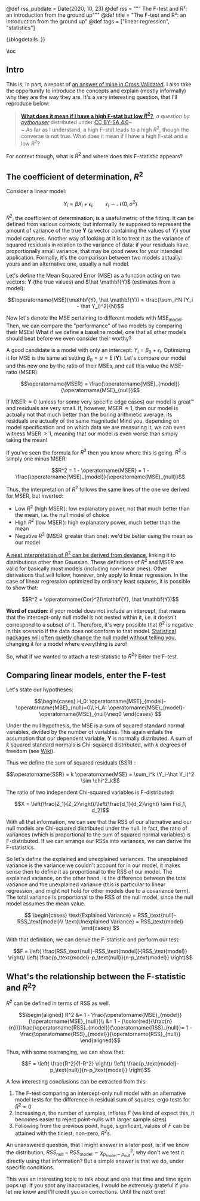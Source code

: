 @def rss_pubdate = Date(2020, 10, 23)
@def rss = """ The F-test and R²: an introduction from the ground up"""
@def title = "The F-test and R²: an introduction from the ground up"
@def tags = ["linear regression", "statistics"]

{{blogdetails .}}

\toc

## Intro

This is, in part, a repost of [an answer of mine in Cross Validated](https://stats.stackexchange.com/a/491084/60613).
I also take the opportunity to introduce the concepts and explain (mostly informally) why they are the way they are.
It's a very interesting question, that I'll reproduce below:

>  [**What does it mean if I have a high F-stat but low $R^2$?**](https://stats.stackexchange.com/q/491069/60613), *a question by [pythonuser](https://stats.stackexchange.com/users/275786/pythonuser)* distributed under [CC BY-SA 4.0](https://creativecommons.org/licenses/by-sa/4.0/)~~~<br>~~~
>  As far as I understand, a high F-stat leads to a high $R^2$, though the converse is not true. What does it mean if I have a high F-stat and a low $R^2$?

For context though, what is $R^2$ and where does this F-statistic appears?

## The coefficient of determination, $R^2$

Consider a linear model:

$$Y_i = \beta X_i + \epsilon_i, \qquad \epsilon_i \sim \mathcal N(0, \sigma^2)$$

$R^2$, the coefficient of determination, is a useful metric of the fitting.
It can be defined from various contexts, but informally its supposed to represent the amount of variance of the true $\mathbf Y$ (a vector containing the values of $Y_i$) your model captures.
Another way of looking at it is to treat it as the variance of squared residuals in relation to the variance of data: if your residuals have, proportionally small variance, that may be good news for your intended application.
Formally, it's the comparison between two models actually: yours and an alternative one, usually a null model.

Let's define the Mean Squared Error (MSE) as a function acting on two vectors: $\mathbf Y$ (the true values) and $\hat \mathbf{Y}$ (estimates from a model):

$$\operatorname{MSE}(\mathbf{Y}, \hat \mathbf{Y}) = \frac{\sum_i^N (Y_i - \hat Y_i)^2}{N}$$

Now let's denote the MSE pertaining to different models with $\operatorname{MSE}_\text{model}$.
Then, we can compare the "performance" of two models by comparing their MSEs!
What if we define a baseline model, one that all other models should beat before we even consider their worthy?

A good candidate is a model with only an intercept: $Y_i = \beta_0 + \epsilon_i$.
Optimizing it for MSE is the same as setting $\beta_0 = \mu = \operatorname{E}(\mathbf Y)$.
Let's compare our model and this new one by the ratio of their MSEs, and call this value the MSE-ratio (MSER).

$$\operatorname{MSER} = \frac{\operatorname{MSE}_{model}}{\operatorname{MSE}_{null}}$$

If $\operatorname{MSER} \approx 0$ (unless for some very specific edge cases) our model is great™ and residuals are very small.
If, however, $\operatorname{MSER} \approx 1$, then our model is actually not that much better than the boring arithmetic average: its residuals are actually of the same magnitude!
Mind you, depending on model specification and on which data we are measuring it, we can even witness $\operatorname{MSER} > 1$, meaning that our model is even worse than simply taking the mean!

If you've seen the formula for $R^2$ then you know where this is going.
$R^2$ is simply one minus MSER:

$$R^2 = 1 - \operatorname{MSER} = 1 - \frac{\operatorname{MSE}_{model}}{\operatorname{MSE}_{null}}$$

Thus, the interpretation of $R^2$ follows the same lines of the one we derived for MSER, but inverted:
 - Low $R^2$ (high $\operatorname{MSER}$): low explanatory power, not that much better than the mean, i.e. the null model of choice
 - High $R^2$ (low $\operatorname{MSER}$): high explanatory power, much better than the mean
 - Negative $R^2$ ($\operatorname{MSER}$ greater than one): we'd be better using the mean as our model

[A neat interpretation of $R^2$ can be derived from deviance](https://stats.stackexchange.com/a/359997/60613), linking it to distributions other than Gaussian.
These definitions of $R^2$ and MSER are valid for basically most models (including non-linear ones).
Other derivations that will follow, however, only apply to linear regression.
In the case of linear regression optimized by ordinary least squares, it is possible to show that:

$$R^2 = \operatorname{Cor}^2(\mathbf{Y}, \hat \mathbf{Y})$$

**Word of caution**: if your model does not include an intercept, that means that the intercept-only null model is not nested within it, i.e. it doesn't correspond to a subset of it.
Therefore, it's very possible that $R^2$ is negative in this scenario if the data does not conform to that model.
[Statistical packages will often quietly change the null model without telling you](https://stats.stackexchange.com/a/26205/60613), changing it for a model where everything is zero!

So, what if we wanted to attach a test-statistic to $R^2$?
Enter the F-test.

## Comparing linear models, enter the F-test

Let's state our hypotheses:

$$\begin{cases}
H_0: \operatorname{MSE}_{model}-\operatorname{MSE}_{null}=0\\
H_A: \operatorname{MSE}_{model}-\operatorname{MSE}_{null}\neq0
\end{cases}
$$

Under the null hypothesis, the MSE is a sum of squared standard normal variables, divided by the number of variables.
This again entails the assumption that our dependent variable, $\mathbf Y$ is normally distributed.
A sum of $k$ squared standard normals is Chi-squared distributed, with $k$ degrees of freedom (see [Wiki](https://en.wikipedia.org/wiki/Chi-square_distribution#Definitions)).

Thus we define the sum of squared residuals (SSR) :

$$\operatorname{SSR} = k \operatorname{MSE} = \sum_i^k (Y_i-\hat Y_i)^2 \sim \chi^2_k$$

The ratio of two independent Chi-squared variables is F-distributed:

$$X = \left(\frac{Z_1}{Z_2}\right)/\left(\frac{d_1}{d_2}\right) \sim F(d_1, d_2)$$

With all that information, we can see that the RSS of our alternative and our null models are Chi-squared distributed under the null.
In fact, the ratio of variances (which is proportional to the sum of squared normal variables) is F-distributed.
If we can arrange our RSSs into variances, we can derive the F-statistics.

So let's define the explained and unexplained variances.
The unexplained variance is the variance we couldn't account for in our model, it makes sense then to define it as proportional to the RSS of our model.
The explained variance, on the other hand, is the difference between the total variance and the unexplained variance (this is particular to linear regression, and might not hold for other models due to a covariance term).
The total variance is proportional to the RSS of the null model, since the null model assumes the mean value.

$$
\begin{cases}
    \text{Explained Variance} = RSS_\text{null}-RSS_\text{model}\\
    \text{Unexplained Variance} = RSS_\text{model}
\end{cases}
$$

With that definition, we can derive the F-statistic and perform our test:

$$F = 
\left(
\frac{RSS_\text{null}-RSS_\text{model}}{RSS_\text{model}}
\right)/
\left(
\frac{p_\text{model}-p_\text{null}}{n-p_\text{model}}
\right)$$

## What's the relationship between the F-statistic and $R^2$?

$R^2$ can be defined in terms of RSS as well.

$$\begin{aligned}
R^2 &=  1 - \frac{\operatorname{MSE}_{model}}{\operatorname{MSE}_{null}}\\
&=  1 - {\color{red}{\frac{n}{n}}}\frac{\operatorname{RSS}_{model}}{\operatorname{RSS}_{null}}=  1 - \frac{\operatorname{RSS}_{model}}{\operatorname{RSS}_{null}}
\end{aligned}$$

Thus, with some rearranging, we can show that:

$$F = 
\left(
\frac{R^2}{1-R^2}
\right)/
\left(
\frac{p_\text{model}-p_\text{null}}{n-p_\text{model}}
\right)$$

A few interesting conclusions can be extracted from this:
1. The F-test comparing an intercept-only null model with an alternative model tests for the difference in residual sum of squares, ergo tests for $R^2 = 0$
2. Increasing $n$, the number of samples, inflates $F$ (we kind of expect this, it becomes easier to reject point-nulls with larger sample sizes)
3. Following from the previous point, huge, significant, values of $F$ can be attained with the tiniest, non-zero, $R^2$s.

An unanswered question, that I might answer in a later post, is:
if we know the distribution, $RSS_\text{null}-RSS_\text{model} \sim \chi^2_{p_\text{model}-p_\text{null}}$, why don't we test it directly using that information?
But a simple answer is that we do, under specific conditions.

This was an interesting topic to talk about and one that time and time again pops up.
If you spot any inaccuracies, I would be extremely grateful if you let me know and I'll credit you on corrections.
Until the next one!